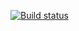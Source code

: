 [![Build status](https://ci.appveyor.com/api/projects/status/hndwrx3nd9wpiudv?svg=true)](https://ci.appveyor.com/project/Malolepskaya-Elena/patterns2)

